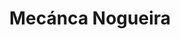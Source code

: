 ---
title: "Mecánca Nogueira"
url: /tacuarembo/mecanca-nogueira/
shop: reparación de automóviles
---